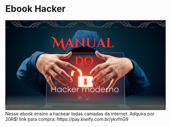 <h1>Ebook Hacker</h1>
<img src="logo-ebook_d30c9446586f47fabe5fbc2f99a988f7.jpg" width=600>
Nesse ebook ensino a hackear todas camadas da internet.
Adquira por 20R$!
link para compra:  https://pay.kiwify.com.br/ykvfnG9
